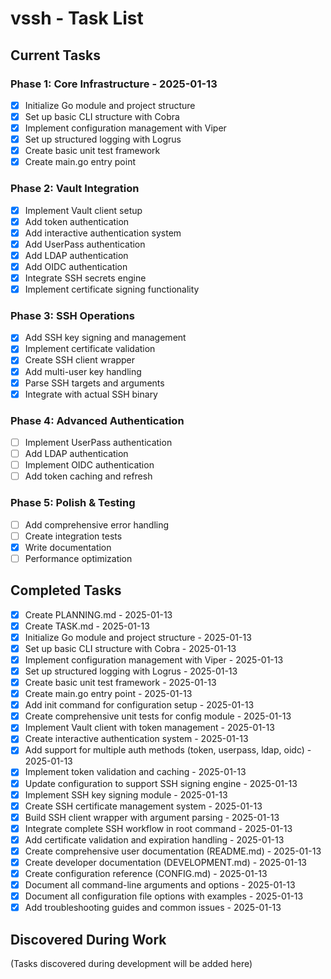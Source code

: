 # vssh - Task List

## Current Tasks

### Phase 1: Core Infrastructure - 2025-01-13
- [x] Initialize Go module and project structure
- [x] Set up basic CLI structure with Cobra
- [x] Implement configuration management with Viper
- [x] Set up structured logging with Logrus
- [x] Create basic unit test framework
- [x] Create main.go entry point

### Phase 2: Vault Integration
- [x] Implement Vault client setup
- [x] Add token authentication
- [x] Add interactive authentication system
- [x] Add UserPass authentication
- [x] Add LDAP authentication
- [x] Add OIDC authentication
- [x] Integrate SSH secrets engine
- [x] Implement certificate signing functionality

### Phase 3: SSH Operations
- [x] Add SSH key signing and management
- [x] Implement certificate validation
- [x] Create SSH client wrapper
- [x] Add multi-user key handling
- [x] Parse SSH targets and arguments
- [x] Integrate with actual SSH binary

### Phase 4: Advanced Authentication
- [ ] Implement UserPass authentication
- [ ] Add LDAP authentication
- [ ] Implement OIDC authentication
- [ ] Add token caching and refresh

### Phase 5: Polish & Testing
- [ ] Add comprehensive error handling
- [ ] Create integration tests
- [x] Write documentation
- [ ] Performance optimization

## Completed Tasks
- [x] Create PLANNING.md - 2025-01-13
- [x] Create TASK.md - 2025-01-13
- [x] Initialize Go module and project structure - 2025-01-13
- [x] Set up basic CLI structure with Cobra - 2025-01-13
- [x] Implement configuration management with Viper - 2025-01-13
- [x] Set up structured logging with Logrus - 2025-01-13
- [x] Create basic unit test framework - 2025-01-13
- [x] Create main.go entry point - 2025-01-13
- [x] Add init command for configuration setup - 2025-01-13
- [x] Create comprehensive unit tests for config module - 2025-01-13
- [x] Implement Vault client with token management - 2025-01-13
- [x] Create interactive authentication system - 2025-01-13
- [x] Add support for multiple auth methods (token, userpass, ldap, oidc) - 2025-01-13
- [x] Implement token validation and caching - 2025-01-13
- [x] Update configuration to support SSH signing engine - 2025-01-13
- [x] Implement SSH key signing module - 2025-01-13
- [x] Create SSH certificate management system - 2025-01-13
- [x] Build SSH client wrapper with argument parsing - 2025-01-13
- [x] Integrate complete SSH workflow in root command - 2025-01-13
- [x] Add certificate validation and expiration handling - 2025-01-13
- [x] Create comprehensive user documentation (README.md) - 2025-01-13
- [x] Create developer documentation (DEVELOPMENT.md) - 2025-01-13
- [x] Create configuration reference (CONFIG.md) - 2025-01-13
- [x] Document all command-line arguments and options - 2025-01-13
- [x] Document all configuration file options with examples - 2025-01-13
- [x] Add troubleshooting guides and common issues - 2025-01-13

## Discovered During Work
(Tasks discovered during development will be added here)
